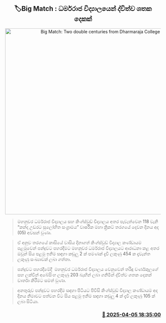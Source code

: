 <p align='center'><b><h2 align='center' title='Big Match: Two double centuries from Dharmaraja College'>🏷Big Match : ධර්මරාජ විද්‍යාලයෙන් ද්විත්ව ශතක දෙකක්</h2></b></p>
<p align='center'><img src='https://helakuru.sgp1.cdn.digitaloceanspaces.com/esana/images/lib/battle-fo-the-maroons-n.jpg' width='600' alt='Big Match: Two double centuries from Dharmaraja College'></p>

> මහනුවර ධර්මරාජ විද්‍යාලය සහ කිංග්ස්වුඩ් විද්‍යාලය අතර පැවැත්වෙන 118 වැනි “කන්ද උඩරට සුලෝහිත සංග්‍රාම​ය” වාර්ෂික මහා ක්‍රිකට් තරගයේ දෙවන දිනය අද (05) අවසන් වුණා.

> ඒ අනුව තරගයේ කාසි‍යේ වාසිය දිනාගත් කිංග්ස්වුඩ් විද්‍යාල කණ්ඩායම පළමුවෙන් පන්දුවට පහරදීමට මහනුවර ධර්මරාජ විද්‍යාලයට ආරාධනා කළ අතර ඔවුන් සිය පළමු ඉනිම සඳහා කඩුලු 2 ක් පමණක් දැවී ලකුණු 454 ක දැවැන්ත ලකුණු සංඛ්‍යාවක් ලබා ගත්තා.

> පන්දුවට පහරදීමේදී  මහනුවර ධර්මරාජ විද්‍යාලය වෙනුවෙන් තරිඳු වර්ණකුලගේ සහ ලක්වින් අබේසිංහ ලකුණු 203 බැඟින් ලබා ගනිමින් ද්විත්ව ශතක දෙකක් වාර්තා කිරීමට සමත් වුණා.

> අනතුරුව පන්දුවට පහරදීම සඳහා පිටියට පිවිසි කිංග්ස්වුඩ් විද්‍යාල කණ්ඩායම අද දිනය නිමාවට පත්වන විට සිය පළමු ඉනිම සඳහා කඩුලු 4 ක් දැවී ලකුණු 105 ක් ලබා සිටියා.



<h3 align='right'><a href='https://www.helakuru.lk/esana/p/108985/'>📅 2025-04-05 18:35:00</a></h3>
